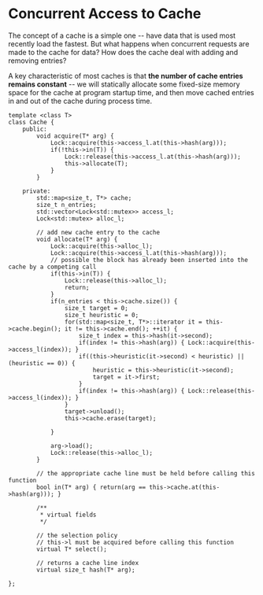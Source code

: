 Concurrent Access to Cache
====

The concept of a cache is a simple one -- have data that is used most recently load the fastest. But what happens when concurrent requests are made to the cache for 
data? How does the cache deal with adding and removing entries?

A key characteristic of most caches is that **the number of cache entries remains constant** -- we will statically allocate some fixed-size memory space for the cache at 
program startup time, and then move cached entries in and out of the cache during process time.

```
template <class T>
class Cache {
	public:
		void acquire(T* arg) {
			Lock::acquire(this->access_l.at(this->hash(arg)));
			if(!this->in(T)) {
				Lock::release(this->access_l.at(this->hash(arg)));
				this->allocate(T);
			}
		}

	private:
		std::map<size_t, T*> cache;
		size_t n_entries;
		std::vector<Lock<std::mutex>> access_l;
		Lock<std::mutex> alloc_l;

		// add new cache entry to the cache
		void allocate(T* arg) {
			Lock::acquire(this->alloc_l);
			Lock::acquire(this->access_l.at(this->hash(arg)));
			// possible the block has already been inserted into the cache by a competing call
			if(this->in(T)) {
				Lock::release(this->alloc_l);
				return;
			}
			if(n_entries < this->cache.size()) {
				size_t target = 0;
				size_t heuristic = 0;
				for(std::map<size_t, T*>::iterator it = this->cache.begin(); it != this->cache.end(); ++it) {
					size_t index = this->hash(it->second);
					if(index != this->hash(arg)) { Lock::acquire(this->access_l(index)); }
					if((this->heuristic(it->second) < heuristic) || (heuristic == 0)) {
						heuristic = this->heuristic(it->second);
						target = it->first;
					}
					if(index != this->hash(arg)) { Lock::release(this->access_l(index)); }
				}
				target->unload();
				this->cache.erase(target);
				
			}
			
			arg->load();
			Lock::release(this->alloc_l);
		}

		// the appropriate cache line must be held before calling this function
		bool in(T* arg) { return(arg == this->cache.at(this->hash(arg))); }

		/**
		 * virtual fields
		 */

		// the selection policy
		// this->l must be acquired before calling this function
		virtual T* select();

		// returns a cache line index
		virtual size_t hash(T* arg);

};
```
